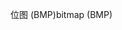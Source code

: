 <span data-ttu-id="33911-101">位图 (BMP)</span><span class="sxs-lookup"><span data-stu-id="33911-101">bitmap (BMP)</span></span>